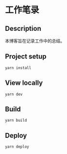 # 工作笔录

## Description

本博客旨在记录工作中的总结。

## Project setup

```
yarn install
```

## View locally

```
yarn dev
```

## Build

```
yarn build
```

## Deploy

```
yarn deploy
```
